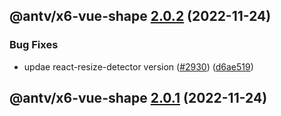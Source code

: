 ## @antv/x6-vue-shape [2.0.2](https://github.com/antvis/x6/compare/@antv/x6-vue-shape@2.0.1...@antv/x6-vue-shape@2.0.2) (2022-11-24)


### Bug Fixes

* updae react-resize-detector version ([#2930](https://github.com/antvis/x6/issues/2930)) ([d6ae519](https://github.com/antvis/x6/commit/d6ae5199c00be6429a828f537b194adddd2b6aeb))

## @antv/x6-vue-shape [2.0.1](https://github.com/antvis/x6/compare/@antv/x6-vue-shape@2.0.0...@antv/x6-vue-shape@2.0.1) (2022-11-24)

